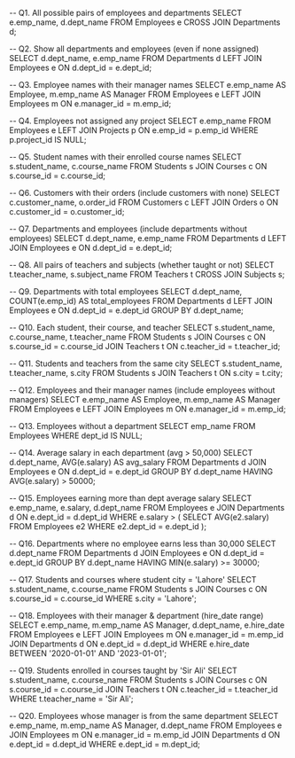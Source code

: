 -- Q1. All possible pairs of employees and departments
SELECT e.emp_name, d.dept_name
FROM Employees e
CROSS JOIN Departments d;

-- Q2. Show all departments and employees (even if none assigned)
SELECT d.dept_name, e.emp_name
FROM Departments d
LEFT JOIN Employees e ON d.dept_id = e.dept_id;

-- Q3. Employee names with their manager names
SELECT e.emp_name AS Employee, m.emp_name AS Manager
FROM Employees e
LEFT JOIN Employees m ON e.manager_id = m.emp_id;

-- Q4. Employees not assigned any project
SELECT e.emp_name
FROM Employees e
LEFT JOIN Projects p ON e.emp_id = p.emp_id
WHERE p.project_id IS NULL;

-- Q5. Student names with their enrolled course names
SELECT s.student_name, c.course_name
FROM Students s
JOIN Courses c ON s.course_id = c.course_id;

-- Q6. Customers with their orders (include customers with none)
SELECT c.customer_name, o.order_id
FROM Customers c
LEFT JOIN Orders o ON c.customer_id = o.customer_id;

-- Q7. Departments and employees (include departments without employees)
SELECT d.dept_name, e.emp_name
FROM Departments d
LEFT JOIN Employees e ON d.dept_id = e.dept_id;

-- Q8. All pairs of teachers and subjects (whether taught or not)
SELECT t.teacher_name, s.subject_name
FROM Teachers t
CROSS JOIN Subjects s;

-- Q9. Departments with total employees
SELECT d.dept_name, COUNT(e.emp_id) AS total_employees
FROM Departments d
LEFT JOIN Employees e ON d.dept_id = e.dept_id
GROUP BY d.dept_name;

-- Q10. Each student, their course, and teacher
SELECT s.student_name, c.course_name, t.teacher_name
FROM Students s
JOIN Courses c ON s.course_id = c.course_id
JOIN Teachers t ON c.teacher_id = t.teacher_id;

-- Q11. Students and teachers from the same city
SELECT s.student_name, t.teacher_name, s.city
FROM Students s
JOIN Teachers t ON s.city = t.city;

-- Q12. Employees and their manager names (include employees without managers)
SELECT e.emp_name AS Employee, m.emp_name AS Manager
FROM Employees e
LEFT JOIN Employees m ON e.manager_id = m.emp_id;

-- Q13. Employees without a department
SELECT emp_name
FROM Employees
WHERE dept_id IS NULL;

-- Q14. Average salary in each department (avg > 50,000)
SELECT d.dept_name, AVG(e.salary) AS avg_salary
FROM Departments d
JOIN Employees e ON d.dept_id = e.dept_id
GROUP BY d.dept_name
HAVING AVG(e.salary) > 50000;

-- Q15. Employees earning more than dept average salary
SELECT e.emp_name, e.salary, d.dept_name
FROM Employees e
JOIN Departments d ON e.dept_id = d.dept_id
WHERE e.salary > (
    SELECT AVG(e2.salary)
    FROM Employees e2
    WHERE e2.dept_id = e.dept_id
);

-- Q16. Departments where no employee earns less than 30,000
SELECT d.dept_name
FROM Departments d
JOIN Employees e ON d.dept_id = e.dept_id
GROUP BY d.dept_name
HAVING MIN(e.salary) >= 30000;

-- Q17. Students and courses where student city = 'Lahore'
SELECT s.student_name, c.course_name
FROM Students s
JOIN Courses c ON s.course_id = c.course_id
WHERE s.city = 'Lahore';

-- Q18. Employees with their manager & department (hire_date range)
SELECT e.emp_name, m.emp_name AS Manager, d.dept_name, e.hire_date
FROM Employees e
LEFT JOIN Employees m ON e.manager_id = m.emp_id
JOIN Departments d ON e.dept_id = d.dept_id
WHERE e.hire_date BETWEEN '2020-01-01' AND '2023-01-01';

-- Q19. Students enrolled in courses taught by 'Sir Ali'
SELECT s.student_name, c.course_name
FROM Students s
JOIN Courses c ON s.course_id = c.course_id
JOIN Teachers t ON c.teacher_id = t.teacher_id
WHERE t.teacher_name = 'Sir Ali';

-- Q20. Employees whose manager is from the same department
SELECT e.emp_name, m.emp_name AS Manager, d.dept_name
FROM Employees e
JOIN Employees m ON e.manager_id = m.emp_id
JOIN Departments d ON e.dept_id = d.dept_id
WHERE e.dept_id = m.dept_id;

